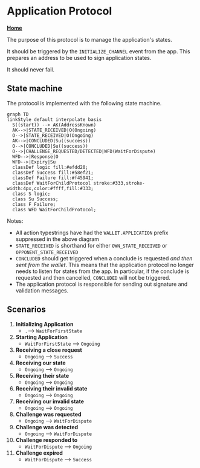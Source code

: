 # Application Protocol

**[Home](../../../../notes/index.md)**

The purpose of this protocol is to manage the application's states.

It should be triggered by the `INITIALIZE_CHANNEL` event from the app.
This prepares an address to be used to sign application states.

It should never fail.

## State machine

The protocol is implemented with the following state machine.

```mermaid
graph TD
linkStyle default interpolate basis
  S((start)) --> AK(AddressKnown)
  AK-->|STATE_RECEIVED|O(Ongoing)
  O-->|STATE_RECEIVED|O(Ongoing)
  AK-->|CONCLUDED|Su((success))
  O-->|CONCLUDED|Su((success))
  O-->|CHALLENGE_REQUESTED/DETECTED|WFD(WaitForDispute)
  WFD-->|Response|O
  WFD-->|Expiry|Su
  classDef logic fill:#efdd20;
  classDef Success fill:#58ef21;
  classDef Failure fill:#f45941;
  classDef WaitForChildProtocol stroke:#333,stroke-width:4px,color:#ffff,fill:#333;
  class S logic;
  class Su Success;
  class F Failure;
  class WFD WaitForChildProtocol;
```

Notes:

- All action typestrings have had the `WALLET.APPLICATION` prefix suppressed in the above diagram
- `STATE_RECEIVED` is shorthand for either `OWN_STATE_RECEIVED` or `OPPONENT_STATE_RECEIVED`
- `CONCLUDED` should get triggered when a conclude is requested _and then sent from the wallet_. This means that the application protocol no longer needs to listen for states from the app. In particular, if the conclude is requested and then cancelled, `CONCLUDED` will not be triggered.
- The application protocol is responsible for sending out signature and validation messages.

## Scenarios

1. **Initializing Application**
   - `.`--> `WaitForFirstState`
2. **Starting Application**
   - `WaitForFirstState` --> `Ongoing`
3. **Receiving a close request**
   - `Ongoing` --> `Success`
4. **Receiving our state**
   - `Ongoing` --> `Ongoing`
5. **Receiving their state**
   - `Ongoing` --> `Ongoing`
6. **Receiving their invalid state**
   - `Ongoing` --> `Ongoing`
7. **Receiving our invalid state**
   - `Ongoing` --> `Ongoing`
8. **Challenge was requested**
   - `Ongoing` --> `WaitForDispute`
9. **Challenge was detected**
   - `Ongoing` --> `WaitForDispute`
10. **Challenge responded to**
    - `WaitForDispute` --> `Ongoing`
11. **Challenge expired**
    - `WaitForDispute` --> `Success`
